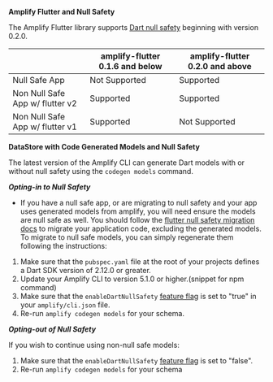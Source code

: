 **Amplify Flutter and Null Safety**


The Amplify Flutter library supports [Dart null safety](https://dart.dev/null-safety) beginning with version 0.2.0.  

|                                	                     | amplify-flutter 0.1.6 and below   	| amplify-flutter 0.2.0 and above  	|
|-------------------------------	|---------------------------------	|---------------------------------	|
| Null Safe App     	                         | Not Supported                             	| Supported                                    	|
| Non Null Safe App w/ flutter v2  | Supported                                    	| Supported                                    	|
| Non Null Safe App w/ flutter v1 	| Supported                                    	| Not Supported                                    	|



**DataStore with Code Generated Models and Null Safety**


The latest version of the Amplify CLI can generate Dart models with or without null safety using the `codegen models` command. 

***Opting-in to Null Safety***

* If you have a null safe app, or are migrating to null safety and your app uses generated models from amplify, you will need ensure the models are null safe as well. You should follow the [flutter null safety migration docs](https://dart.dev/null-safety/migration-guide) to migrate your application code, excluding the generated models. 
To migrate to null safe models, you can simply regenerate them following the instructions:
1. Make sure that the `pubspec.yaml` file at the root of your projects defines a Dart SDK version of 2.12.0 or greater.
2. Update your Amplify CLI to version 5.1.0 or higher.(snippet for npm command)
3. Make sure that the `enableDartNullSafety` [feature flag](https://docs.amplify.aws/cli/reference/feature-flags) is set to "true" in your `amplify/cli.json` file. 
4. Re-run `amplify codegen models` for your schema.

***Opting-out of Null Safety***

If you wish to continue using non-null safe models:
1. Make sure that the `enableDartNullSafety` [feature flag](https://docs.amplify.aws/cli/reference/feature-flags) is set to "false".
2. Re-run `amplify codegen models` for your schema 